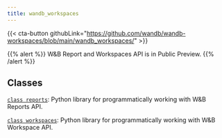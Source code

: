 ```yaml
---
title: wandb_workspaces
---
```


<!-- Insert buttons and diff -->

{{< cta-button githubLink="https://github.com/wandb/wandb-workspaces/blob/main/wandb_workspaces/" >}}

{{% alert %}}
W&B Report and Workspaces API is in Public Preview.
{{% /alert %}}

## Classes

[`class reports`](./reports.md): Python library for programmatically working with W&B Reports API. 

[`class workspaces`](./workspaces.md): Python library for programmatically working with W&B Workspace API. 
